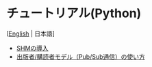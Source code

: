 # チュートリアル(Python)
[[English](../md_manual_tutorials_python_en.html) | 日本語]

- [SHMの導入](md_manual_tutorials_introduction_jp.html)
- [出版者/購読者モデル（Pub/Sub通信）の使い方](md_manual_tutorials_shm_pub_sub_python_jp.html)